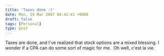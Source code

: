 ```yaml
---
title: 'Taxes done :('
date: Mon, 19 Mar 2007 04:42:41 +0000
draft: false
tags: [Personal]
type: post
---
```


Taxes are done, and I've realized that stock options are a mixed blessing. I wonder if a CPA can do some sort of magic for me.  Oh well, c'est la vie.